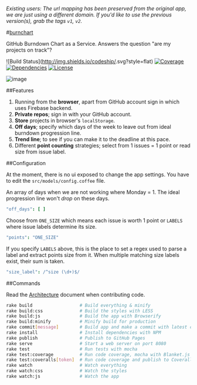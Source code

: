 *Existing users: The url mapping has been preserved from the original app, we are just using a different domain. If you'd like to use the previous version(s), grab the tags `v1`, `v2`.*

#[burnchart](http://radekstepan.com/burnchart)

GitHub Burndown Chart as a Service. Answers the question "are my projects on track"?

![Build Status](http://img.shields.io/codeship/<ID HERE>.svg?style=flat)
[![Coverage](http://img.shields.io/coveralls/radekstepan/burnchart/master.svg?style=flat)](<https://coveralls.io/r/radekstepan/burnchart>)
[![Dependencies](http://img.shields.io/david/radekstepan/burnchart.svg?style=flat)](https://david-dm.org/radekstepan/burnchart)
[![License](http://img.shields.io/badge/license-AGPL--3.0-red.svg?style=flat)](LICENSE)

![image](https://raw.githubusercontent.com/radekstepan/burnchart/master/public/screenshots.jpg)

##Features

1. Running from the **browser**, apart from GitHub account sign in which uses Firebase backend.
1. **Private repos**; sign in with your GitHub account.
1. **Store** projects in browser's `localStorage`.
1. **Off days**; specify which days of the week to leave out from ideal burndown progression line.
1. **Trend line**; to see if you can make it to the deadline at this pace.
1. Different **point counting** strategies; select from 1 issues = 1 point or read size from issue label.

##Configuration

At the moment, there is no ui exposed to change the app settings. You have to edit the `src/models/config.coffee` file.

An array of days when we are not working where Monday = 1. The ideal progression line won't *drop* on these days.

```coffeescript
"off_days": [ ]
```

Choose from `ONE_SIZE` which means each issue is worth 1 point or `LABELS` where issue labels determine its size.

```coffeescript
"points": "ONE_SIZE"
```

If you specify `LABELS` above, this is the place to set a regex used to parse a label and extract points size from it. When multiple matching size labels exist, their sum is taken.

```coffeescript
"size_label": /^size (\d+)$/
```

##Commands

Read the [Architecture](docs/ARCHITECTURE.md) document when contributing code.

```bash
rake build                  # Build everything & minify
rake build:css              # Build the styles with LESS
rake build:js               # Build the app with Browserify
rake build:minify           # Minify build for production
rake commit[message]        # Build app and make a commit with latest changes
rake install                # Install dependencies with NPM
rake publish                # Publish to GitHub Pages
rake serve                  # Start a web server on port 8080
rake test                   # Run tests with mocha
rake test:coverage          # Run code coverage, mocha with Blanket.js
rake test:coveralls[token]  # Run code coverage and publish to Coveralls
rake watch                  # Watch everything
rake watch:css              # Watch the styles
rake watch:js               # Watch the app
```